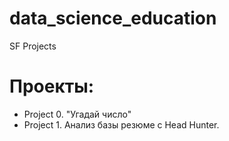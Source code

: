 # data_science_education
SF Projects

# Проекты:

- Project 0. "Угадай число"
- Project 1. Анализ базы резюме с Head Hunter.
